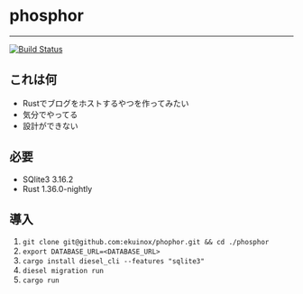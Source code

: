 # phosphor

---

[![Build Status](https://travis-ci.org/ekuinox/phosphor.svg?branch=master)](https://travis-ci.org/ekuinox/phosphor)

## これは何

- Rustでブログをホストするやつを作ってみたい
- 気分でやってる
- 設計ができない

## 必要

- SQlite3 3.16.2
- Rust 1.36.0-nightly

## 導入

1. `git clone git@github.com:ekuinox/phophor.git && cd ./phosphor`
2. `export DATABASE_URL=<DATABASE_URL>`
3. `cargo install diesel_cli --features "sqlite3"`
4. `diesel migration run`
5. `cargo run`
